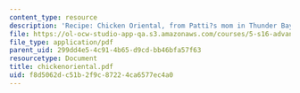 ```yaml
---
content_type: resource
description: 'Recipe: Chicken Oriental, from Patti?s mom in Thunder Bay, Canada.'
file: https://ol-ocw-studio-app-qa.s3.amazonaws.com/courses/5-s16-advanced-kitchen-chemistry-spring-2002/f8d5062dc51b2f9c87224ca6577ec4a0_chickenoriental.pdf
file_type: application/pdf
parent_uid: 299dd4e5-4c91-4b65-d9cd-bb46bfa57f63
resourcetype: Document
title: chickenoriental.pdf
uid: f8d5062d-c51b-2f9c-8722-4ca6577ec4a0
---
```

